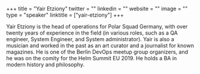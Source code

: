 +++
title = "Yair Etziony"
twitter = ""
linkedin = ""
website = ""
image = ""
type = "speaker"
linktitle = ["yair-etziony"]
+++

Yair Etziony is the head of operations for Polar Squad Germany, with over twenty years of experience in the field (in various roles, such as a QA engineer, System Engineer, and System administrator). Yair is also a musician and worked in the past as an art curator and a journalist for known magazines. He is one of the Berlin DevOps meetup group organizers, and he was on the comity for the Helm Summit EU 2019. He holds a BA in modern history and philosophy.
